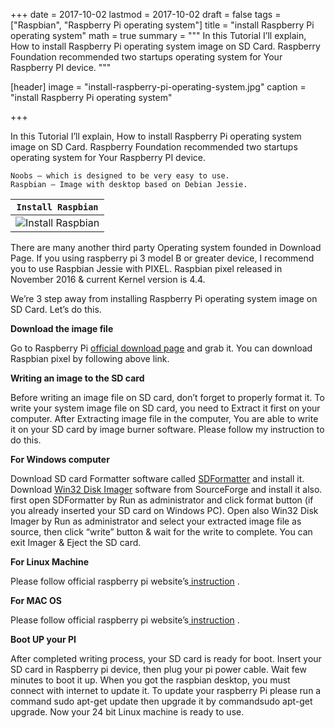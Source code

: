 +++
date = 2017-10-02
lastmod = 2017-10-02
draft = false
tags = ["Raspbian", "Raspberry Pi operating system"]
title = "install Raspberry Pi operating system"
math = true
summary = """
In this Tutorial I’ll explain, How to install Raspberry Pi operating system image on SD Card. Raspberry Foundation recommended two startups operating system for Your Raspberry PI device. 
"""

[header]
image = "install-raspberry-pi-operating-system.jpg"
caption = "install Raspberry Pi operating system"

+++

In this Tutorial I’ll explain, How to install Raspberry Pi operating system image on SD Card. Raspberry Foundation recommended two startups operating system for Your Raspberry PI device.

    Noobs – which is designed to be very easy to use.
    Raspbian – Image with desktop based on Debian Jessie.

| `Install Raspbian` |
| --- |
| ![Install Raspbian](https://sajal.info/img/install-raspbian.png) |

There are many another third party Operating system founded in Download Page. If you using raspberry pi 3 model B or greater device, I recommend you to use Raspbian Jessie with PIXEL. Raspbian pixel released in November 2016 & current Kernel version is 4.4.

We’re 3 step away from installing Raspberry Pi operating system image on SD Card. Let’s do this.

**Download the image file**

Go to Raspberry Pi [official download page](http://www.raspberrypi.org/downloads/) and grab it.  You can download Raspbian pixel by following above link.

**Writing an image to the SD card**

Before writing an image file on SD card, don’t forget to properly format it. To write your system image file on SD card, you need to Extract it first on your computer. After Extracting image file in the computer, You are able to write it on your SD card by image burner software. Please follow my instruction to do this.

**For Windows computer**

Download SD card Formatter software called [SDFormatter](https://www.sdcard.org/downloads/formatter_4/) and install it.  Download [Win32 Disk Imager](https://sourceforge.net/projects/win32diskimager/) software from SourceForge and install it also. first open SDFormatter by Run as administrator and click format button (if you already inserted your SD card on Windows PC). Open also Win32 Disk Imager by Run as administrator and select your extracted image file as source, then click “write” button & wait for the write to complete. You can exit Imager & Eject the SD card.

**For Linux Machine**

Please follow official raspberry pi website’s[ instruction](https://www.raspberrypi.org/documentation/installation/installing-images/linux.md/) .

**For MAC OS**

Please follow official raspberry pi website’s[ instruction](https://www.raspberrypi.org/documentation/installation/installing-images/mac.md/) .

**Boot UP your PI**

After completed writing process, your SD card is ready for boot. Insert your SD card in Raspberry pi device, then plug your pi power cable. Wait few minutes to boot it up. When you got the raspbian desktop, you must connect with internet to update it. To update your raspberry Pi please run a command sudo apt-get update then upgrade it by commandsudo apt-get upgrade. Now your 24 bit Linux machine is ready to use.
